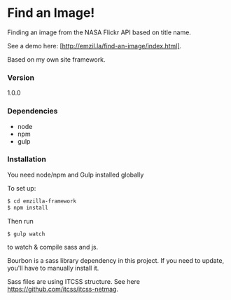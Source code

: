 # Find an Image!

Finding an image from the NASA Flickr API based on title name.

See a demo here: [http://emzil.la/find-an-image/index.html].

Based on my own site framework.

### Version
1.0.0

### Dependencies
* node
* npm
* gulp

### Installation

You need node/npm and Gulp installed globally

To set up:
```sh
$ cd emzilla-framework
$ npm install
```
Then run 
```sh
$ gulp watch
```
to watch & compile sass and js.

Bourbon is a sass library dependency in this project. If you need to update, you'll have to manually install it.

Sass files are using ITCSS structure. See here https://github.com/itcss/itcss-netmag.

